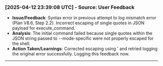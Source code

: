 ### [2025-04-12 23:39:08 UTC] - Source: User Feedback
- **Issue/Feedback**: Syntax error in previous attempt to log mismatch error (Plan V8.6, Step 2.2). Incorrect escaping of single quotes in JSON payload for execute_command.
- **Analysis**: The initial command failed because single quotes within the JSON string passed to --mode-specific were not properly escaped for the shell.
- **Action Taken/Learnings**: Corrected escaping using ' and retried logging the original error successfully. Logging this feedback now.
---
